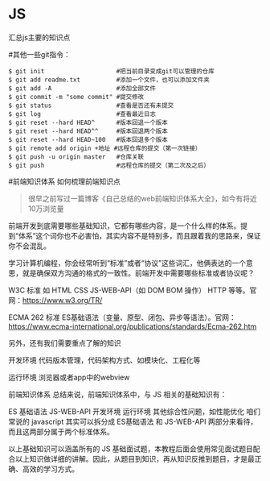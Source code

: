 # JS
汇总js主要的知识点


#其他一些git指令：

```
$ git init                    #把当前目录变成git可以管理的仓库
$ git add readme.txt          #添加一个文件，也可以添加文件夹
$ git add -A                  #添加全部文件
$ git commit -m "some commit" #提交修改
$ git status                  #查看是否还有未提交
$ git log                     #查看最近日志
$ git reset --hard HEAD^      #版本回退一个版本
$ git reset --hard HEAD^^     #版本回退两个版本
$ git reset --hard HEAD~100   #版本回退多个版本
$ git remote add origin +地址 #远程仓库的提交（第一次链接）
$ git push -u origin master   #仓库关联
$ git push                    #远程仓库的提交（第二次及之后）
```
[《自己总结的web前端知识体系大全》]: http://www.cnblogs.com/wangfupeng1988/p/4649709.html
[https://www.w3.org/TR/]: https://www.w3.org/TR/
[https://www.ecma-international.org/publications/standards/Ecma-262.htm]: https://www.ecma-international.org/publications/standards/Ecma-262.htm


#前端知识体系
如何梳理前端知识点
> 很早之前写过一篇博客《自己总结的web前端知识体系大全》，如今有将近10万浏览量

前端开发到底需要哪些基础知识，它都有哪些内容，是一个什么样的体系。提到“体系”这个词你也不必害怕，其实内容不是特别多，而且跟着我的思路来，保证你不会混乱。

学习计算机编程，你会经常听到“标准”或者“协议”这些词汇，他俩表达的一个意思，就是确保双方沟通的格式的一致性。前端开发中需要哪些标准或者协议呢？

W3C 标准
如 HTML CSS JS-WEB-API（如 DOM BOM 操作） HTTP 等等。官网：https://www.w3.org/TR/

ECMA 262 标准
ES基础语法（变量、原型、闭包、异步等语法）。官网：https://www.ecma-international.org/publications/standards/Ecma-262.htm

另外，还有我们需要重点了解的知识

开发环境
代码版本管理，代码架构方式、如模块化、工程化等

运行环境
浏览器或者app中的webview

前端知识体系
总结来说，前端知识体系中，与 JS 相关的基础知识有：

ES 基础语法
JS-WEB-API
开发环境
运行环境
其他综合性问题，如性能优化
咱们常说的 javascript 其实可以拆分成 ES基础语法 和 JS-WEB-API 两部分来看待，而且这两部分属于两个标准体系。

以上基础知识可以涵盖所有的 JS 基础面试题，本教程后面会使用常见面试题目配合以上知识做详细的讲解。因此，从题目到知识，再从知识反推到题目，才是最正确、高效的学习方式。


